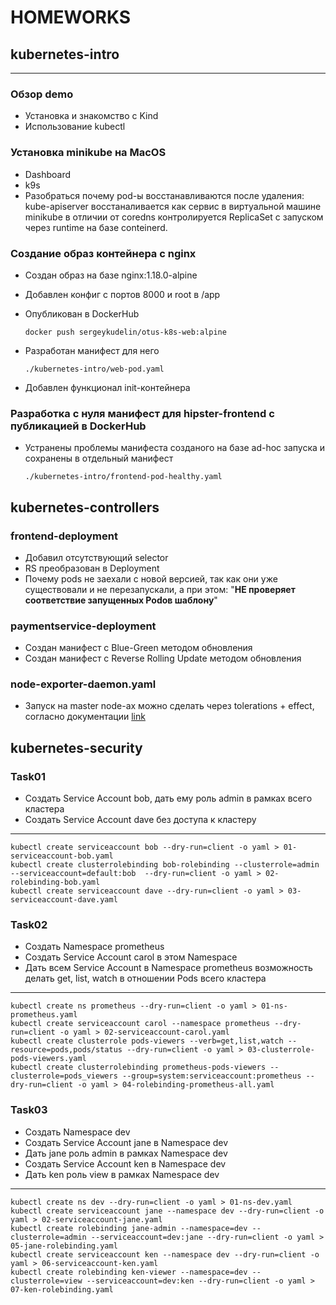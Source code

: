 # HOMEWORKS

## kubernetes-intro

---

### Обзор demo

- Установка и знакомство с Kind
- Использование kubectl

### Установка minikube на MacOS

- Dashboard
- k9s
- Разобраться почему pod-ы восстанавливаются после удаления: kube-apiserver восстаналивается как сервис в виртуальной машине minikube в отличии от coredns контролируется ReplicaSet с запуском через runtime на базе conteinerd.

### Создание образ контейнера с nginx

- Создан образ на базе nginx:1.18.0-alpine
- Добавлен конфиг с портов 8000 и root в /app
- Опубликован в DockerHub

    ```docker push sergeykudelin/otus-k8s-web:alpine```

- Разработан манифест для него

    ```./kubernetes-intro/web-pod.yaml```

- Добавлен функционал init-контейнера

### Разработка с нуля манифест для hipster-frontend с публикацией в DockerHub

- Устранены проблемы манифеста созданого на базе ad-hoc запуска и сохранены в отдельный манифест

    ```./kubernetes-intro/frontend-pod-healthy.yaml```

## kubernetes-controllers

### frontend-deployment

- Добавил отсутствующий selector
- RS преобразован в Deployment
- Почему pods не заехали с новой версией, так как они уже существовали и не перезапускали, а при этом: "**НЕ проверяет соответствие запущенных Podов шаблону**"

### paymentservice-deployment

- Создан манифест с Blue-Green методом обновления
- Создан манифест с Reverse Rolling Update методом обновления

### node-exporter-daemon.yaml

- Запуск на master node-ах можно сделать через tolerations + effect, согласно документации [link](https://kubernetes.io/docs/concepts/workloads/controllers/daemonset)

## kubernetes-security

### Task01

- Создать Service Account bob, дать ему роль admin в рамках всего кластера
- Создать Service Account dave без доступа к кластеру

---
    kubectl create serviceaccount bob --dry-run=client -o yaml > 01-serviceaccount-bob.yaml
    kubectl create clusterrolebinding bob-rolebinding --clusterrole=admin --serviceaccount=default:bob  --dry-run=client -o yaml > 02-rolebinding-bob.yaml
    kubectl create serviceaccount dave --dry-run=client -o yaml > 03-serviceaccount-dave.yaml

### Task02

- Создать Namespace prometheus
- Создать Service Account carol в этом Namespace
- Дать всем Service Account в Namespace prometheus возможность делать get, list, watch в отношении Pods всего кластера

---
    kubectl create ns prometheus --dry-run=client -o yaml > 01-ns-prometheus.yaml
    kubectl create serviceaccount carol --namespace prometheus --dry-run=client -o yaml > 02-serviceaccount-carol.yaml
    kubectl create clusterrole pods-viewers --verb=get,list,watch --resource=pods,pods/status --dry-run=client -o yaml > 03-clusterrole-pods-viewers.yaml
    kubectl create clusterrolebinding prometheus-pods-viewers --clusterrole=pods_viewers --group=system:serviceaccount:prometheus --dry-run=client -o yaml > 04-rolebinding-prometheus-all.yaml

### Task03

- Создать Namespace dev
- Создать Service Account jane в Namespace dev
- Дать jane роль admin в рамках Namespace dev
- Создать Service Account ken в Namespace dev
- Дать ken роль view в рамках Namespace dev

---
    kubectl create ns dev --dry-run=client -o yaml > 01-ns-dev.yaml
    kubectl create serviceaccount jane --namespace dev --dry-run=client -o yaml > 02-serviceaccount-jane.yaml
    kubectl create rolebinding jane-admin --namespace=dev --clusterrole=admin --serviceaccount=dev:jane --dry-run=client -o yaml > 05-jane-rolebinding.yaml
    kubectl create serviceaccount ken --namespace dev --dry-run=client -o yaml > 06-serviceaccount-ken.yaml
    kubectl create rolebinding ken-viewer --namespace=dev --clusterrole=view --serviceaccount=dev:ken --dry-run=client -o yaml > 07-ken-rolebinding.yaml
